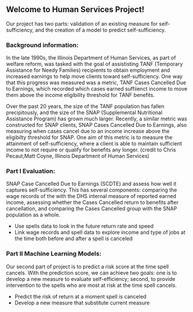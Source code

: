 ## Welcome to Human Services Project!

Our project has two parts: validation of an existing measure for self-sufficiency, and the creation of a model to predict self-sufficiency. 

### Background information:

In the late 1990s, the Illinois Department of Human Services, as part of welfare reform, was tasked with the goal of assististing TANF (Temporary Assistance for Needy Families) recipients to obtain employment and increased earnings to help move clients toward self-sufficiency. One way that this progress was measured was a metric, TANF Cases Cancelled Due to Earnings, which recorded which cases earned suffiienct income to move them above the income eligibility threshold for TANF benefits.

Over the past 20 years, the size of the TANF population has fallen precipitously, and the size of the SNAP (Supplemental Nutritional Assistance Program) has grown much larger. Recently, a similar metric was constructed for SNAP clients, SNAP Cases Cancelled Due to Earnings, also measuring when cases cancel due to an income increase above the eligibilty threshold for SNAP. One aim of this metric is to measure the attainment of self-sufficiency, where a client is able to maintain sufficient income to not require or qualify for benefits any longer. (credit to Chris Pecaut,Matt Coyne, Illinois Department of Human Services)

### Part I Evaluation:
SNAP Case Cancelled Due to Earnings (SCDTE) and assess how well it captures self-sufficiency. This has several components: comparing the wage records of the with the DHS internal measure of reported earned income, assessing whether the Cases Cancelled return to benefits after cancellation, and comparing the Cases Cancelled group with the SNAP population as a whole.

- Use spells data to look in the future return rate and speed
- Link wage records and spell data to explore income and type of jobs at the time both before and after a spell is canceled 

### Part II Machine Learning Models:
Our second part of project is to predict a risk score at the time spell cancels. With the prediction score, we can achieve two goals: one is to develop a new measure to evaluate self-efficiency; second, to provide intervention to the spells who are most at risk at the time spell cancels. 

- Predict the risk of return at a moment spell is canceled 
- Develop a new measure that substitute current measure 
